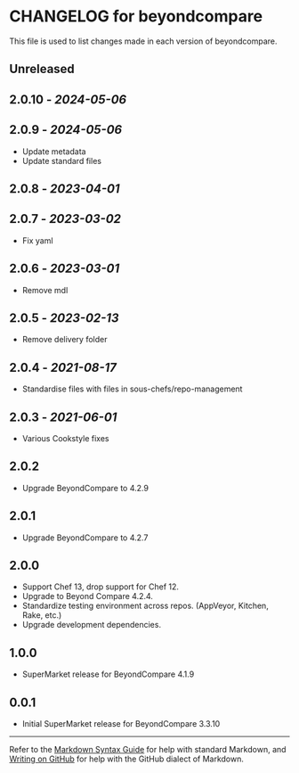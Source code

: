 # CHANGELOG for beyondcompare

This file is used to list changes made in each version of beyondcompare.

## Unreleased

## 2.0.10 - *2024-05-06*

## 2.0.9 - *2024-05-06*

- Update metadata
- Update standard files

## 2.0.8 - *2023-04-01*

## 2.0.7 - *2023-03-02*

- Fix yaml

## 2.0.6 - *2023-03-01*

- Remove mdl

## 2.0.5 - *2023-02-13*

- Remove delivery folder

## 2.0.4 - *2021-08-17*

- Standardise files with files in sous-chefs/repo-management

## 2.0.3 - *2021-06-01*

- Various Cookstyle fixes

## 2.0.2

- Upgrade BeyondCompare to 4.2.9

## 2.0.1

- Upgrade BeyondCompare to 4.2.7

## 2.0.0

- Support Chef 13, drop support for Chef 12.
- Upgrade to Beyond Compare 4.2.4.
- Standardize testing environment across repos.  (AppVeyor, Kitchen, Rake, etc.)
- Upgrade development dependencies.

## 1.0.0

- SuperMarket release for BeyondCompare 4.1.9

## 0.0.1

- Initial SuperMarket release for BeyondCompare 3.3.10

- - -
Refer to the [Markdown Syntax Guide](https://daringfireball.net/projects/markdown/syntax) for help with standard Markdown, and [Writing on GitHub](https://help.github.com/categories/writing-on-github/) for help with the GitHub dialect of Markdown.
